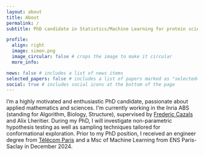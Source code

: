 ```yaml
---
layout: about
title: About
permalink: /
subtitle: PhD candidate in Statistics/Machine Learning for protein science

profile:
  align: right
  image: simon.png
  image_circular: false # crops the image to make it circular
  more_info:

news: false # includes a list of news items
selected_papers: false # includes a list of papers marked as "selected={true}"
social: true # includes social icons at the bottom of the page
---
```


I’m a highly motivated and enthusiastic PhD candidate, passionate about applied mathematics and sciences. I'm currently working in the Inria ABS (standing for Algorithm, Biology, Structure), supervised by <a href="https://team.inria.fr/abs/fr/team-members/homepage-frederic-cazals/">Frederic Cazals</a> and Alix Lheritier. During my PhD, I will investigate non-parametric hypothesis testing as well as sampling techniques tailored for conformational exploration. Prior to my PhD position, I received an engineer degree from <a href="https://www.telecom-paris.fr/">Télécom Paris</a> and a Msc of Machine Learning from ENS Paris-Saclay in December 2024.
